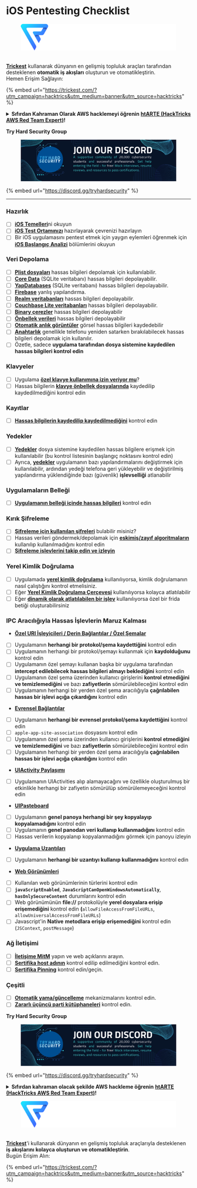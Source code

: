 # iOS Pentesting Checklist

<figure><img src="../.gitbook/assets/image (3) (1) (1) (1) (1).png" alt=""><figcaption></figcaption></figure>

\
[**Trickest**](https://trickest.com/?utm\_campaign=hacktrics\&utm\_medium=banner\&utm\_source=hacktricks) kullanarak dünyanın en gelişmiş topluluk araçları tarafından desteklenen **otomatik iş akışları** oluşturun ve otomatikleştirin.\
Hemen Erişim Sağlayın:

{% embed url="https://trickest.com/?utm_campaign=hacktrics&utm_medium=banner&utm_source=hacktricks" %}

<details>

<summary><strong>Sıfırdan Kahraman Olarak AWS hacklemeyi öğrenin</strong> <a href="https://training.hacktricks.xyz/courses/arte"><strong>htARTE (HackTricks AWS Red Team Expert)</strong></a><strong>!</strong></summary>

HackTricks'ı desteklemenin diğer yolları:

* **Şirketinizi HackTricks'te reklamınızı görmek istiyorsanız** veya **HackTricks'i PDF olarak indirmek istiyorsanız** [**ABONELİK PLANLARINI**](https://github.com/sponsors/carlospolop) kontrol edin!
* [**Resmi PEASS & HackTricks ürünlerini**](https://peass.creator-spring.com) edinin
* [**PEASS Ailesi'ni**](https://opensea.io/collection/the-peass-family) keşfedin, özel [**NFT'lerimiz**](https://opensea.io/collection/the-peass-family)
* **💬 [Discord grubuna](https://discord.gg/hRep4RUj7f) katılın veya [telegram grubuna](https://t.me/peass) katılın veya Twitter'da** 🐦 [**@carlospolopm**](https://twitter.com/hacktricks_live)**'u takip edin.**
* **Hacking püf noktalarınızı göndererek HackTricks ve HackTricks Cloud** github depolarına PR gönderin.

</details>

**Try Hard Security Group**

<figure><img src="../.gitbook/assets/telegram-cloud-document-1-5159108904864449420.jpg" alt=""><figcaption></figcaption></figure>

{% embed url="https://discord.gg/tryhardsecurity" %}

***

### Hazırlık

* [ ] [**iOS Temelleri**](ios-pentesting/ios-basics.md)ni okuyun
* [ ] [**iOS Test Ortamınızı**](ios-pentesting/ios-testing-environment.md) hazırlayarak çevrenizi hazırlayın
* [ ] Bir iOS uygulamasını pentest etmek için yaygın eylemleri öğrenmek için [**iOS Başlangıç Analizi**](ios-pentesting/#initial-analysis) bölümlerini okuyun

### Veri Depolama

* [ ] [**Plist dosyaları**](ios-pentesting/#plist) hassas bilgileri depolamak için kullanılabilir.
* [ ] [**Core Data**](ios-pentesting/#core-data) (SQLite veritabanı) hassas bilgileri depolayabilir.
* [ ] [**YapDatabases**](ios-pentesting/#yapdatabase) (SQLite veritabanı) hassas bilgileri depolayabilir.
* [ ] [**Firebase**](ios-pentesting/#firebase-real-time-databases) yanlış yapılandırma.
* [ ] [**Realm veritabanları**](ios-pentesting/#realm-databases) hassas bilgileri depolayabilir.
* [ ] [**Couchbase Lite veritabanları**](ios-pentesting/#couchbase-lite-databases) hassas bilgileri depolayabilir.
* [ ] [**Binary çerezler**](ios-pentesting/#cookies) hassas bilgileri depolayabilir
* [ ] [**Önbellek verileri**](ios-pentesting/#cache) hassas bilgileri depolayabilir
* [ ] [**Otomatik anlık görüntüler**](ios-pentesting/#snapshots) görsel hassas bilgileri kaydedebilir
* [ ] [**Anahtarlık**](ios-pentesting/#keychain) genellikle telefonu yeniden satarken bırakılabilecek hassas bilgileri depolamak için kullanılır.
* [ ] Özetle, sadece **uygulama tarafından dosya sistemine kaydedilen hassas bilgileri kontrol edin**

### Klavyeler

* [ ] Uygulama [**özel klavye kullanımına izin veriyor mu**](ios-pentesting/#custom-keyboards-keyboard-cache)?
* [ ] Hassas bilgilerin [**klavye önbellek dosyalarında**](ios-pentesting/#custom-keyboards-keyboard-cache) kaydedilip kaydedilmediğini kontrol edin

### **Kayıtlar**

* [ ] [**Hassas bilgilerin kaydedilip kaydedilmediğini**](ios-pentesting/#logs) kontrol edin

### Yedekler

* [ ] [**Yedekler**](ios-pentesting/#backups) dosya sistemine kaydedilen hassas bilgilere erişmek için kullanılabilir (bu kontrol listesinin başlangıç noktasını kontrol edin)
* [ ] Ayrıca, [**yedekler**](ios-pentesting/#backups) uygulamanın bazı yapılandırmalarını değiştirmek için kullanılabilir, ardından yedeği telefona geri yükleyebilir ve değiştirilmiş yapılandırma yüklendiğinde bazı (güvenlik) **işlevselliği** atlanabilir

### **Uygulamaların Belleği**

* [ ] [**Uygulamanın belleği içinde hassas bilgileri**](ios-pentesting/#testing-memory-for-sensitive-data) kontrol edin

### **Kırık Şifreleme**

* [ ] [**Şifreleme için kullanılan şifreleri**](ios-pentesting/#broken-cryptography) bulabilir misiniz?
* [ ] Hassas verileri göndermek/depolamak için [**eskimiş/zayıf algoritmaların**](ios-pentesting/#broken-cryptography) kullanılıp kullanılmadığını kontrol edin
* [ ] [**Şifreleme işlevlerini takip edin ve izleyin**](ios-pentesting/#broken-cryptography)

### **Yerel Kimlik Doğrulama**

* [ ] Uygulamada [**yerel kimlik doğrulama**](ios-pentesting/#local-authentication) kullanılıyorsa, kimlik doğrulamanın nasıl çalıştığını kontrol etmelisiniz.
* [ ] Eğer [**Yerel Kimlik Doğrulama Çerçevesi**](ios-pentesting/#local-authentication-framework) kullanılıyorsa kolayca atlatılabilir
* [ ] Eğer [**dinamik olarak atlatılabilen bir işlev**](ios-pentesting/#local-authentication-using-keychain) kullanılıyorsa özel bir frida betiği oluşturabilirsiniz

### IPC Aracılığıyla Hassas İşlevlerin Maruz Kalması

* [**Özel URI İşleyicileri / Derin Bağlantılar / Özel Şemalar**](ios-pentesting/#custom-uri-handlers-deeplinks-custom-schemes)
* [ ] Uygulamanın **herhangi bir protokol/şema kaydettiğini** kontrol edin
* [ ] Uygulamanın herhangi bir protokol/şemayı kullanmak için **kaydolduğunu** kontrol edin
* [ ] Uygulamanın özel şemayı kullanan başka bir uygulama tarafından **intercept edilebilecek hassas bilgileri almayı beklediğini** kontrol edin
* [ ] Uygulamanın özel şema üzerinden kullanıcı girişlerini **kontrol etmediğini ve temizlemediğini** ve bazı **zafiyetlerin** sömürülebileceğini kontrol edin
* [ ] Uygulamanın herhangi bir yerden özel şema aracılığıyla **çağrılabilen hassas bir işlevi açığa çıkardığını** kontrol edin
* [**Evrensel Bağlantılar**](ios-pentesting/#universal-links)
* [ ] Uygulamanın **herhangi bir evrensel protokol/şema kaydettiğini** kontrol edin
* [ ] `apple-app-site-association` dosyasını kontrol edin
* [ ] Uygulamanın özel şema üzerinden kullanıcı girişlerini **kontrol etmediğini ve temizlemediğini** ve bazı **zafiyetlerin** sömürülebileceğini kontrol edin
* [ ] Uygulamanın herhangi bir yerden özel şema aracılığıyla **çağrılabilen hassas bir işlevi açığa çıkardığını** kontrol edin
* [**UIActivity Paylaşımı**](ios-pentesting/ios-uiactivity-sharing.md)
* [ ] Uygulamanın UIActivities alıp alamayacağını ve özellikle oluşturulmuş bir etkinlikle herhangi bir zafiyetin sömürülüp sömürülemeyeceğini kontrol edin
* [**UIPasteboard**](ios-pentesting/ios-uipasteboard.md)
* [ ] Uygulamanın **genel panoya herhangi bir şey kopyalayıp kopyalamadığını** kontrol edin
* [ ] Uygulamanın **genel panodan veri kullanıp kullanmadığını** kontrol edin
* [ ] Hassas verilerin kopyalanıp kopyalanmadığını görmek için panoyu izleyin
* [**Uygulama Uzantıları**](ios-pentesting/ios-app-extensions.md)
* [ ] Uygulamanın **herhangi bir uzantıyı kullanıp kullanmadığını** kontrol edin
* [**Web Görünümleri**](ios-pentesting/ios-webviews.md)
* [ ] Kullanılan web görünümlerinin türlerini kontrol edin
* [ ] **`javaScriptEnabled`**, **`JavaScriptCanOpenWindowsAutomatically`**, **`hasOnlySecureContent`** durumlarını kontrol edin
* [ ] Web görünümünün **file://** protokolüyle **yerel dosyalara erişip erişemediğini** kontrol edin **(**`allowFileAccessFromFileURLs`, `allowUniversalAccessFromFileURLs`)
* [ ] Javascript'in **Native** **metodlara erişip erişemediğini** kontrol edin (`JSContext`, `postMessage`)
### Ağ İletişimi

* [ ] [**İletişime MitM**](ios-pentesting/#network-communication) yapın ve web açıklarını arayın.
* [ ] [**Sertifika host adının**](ios-pentesting/#hostname-check) kontrol edilip edilmediğini kontrol edin.
* [ ] [**Sertifika Pinning**](ios-pentesting/#certificate-pinning) kontrol edin/geçin.

### **Çeşitli**

* [ ] [**Otomatik yama/güncelleme**](ios-pentesting/#hot-patching-enforced-updateing) mekanizmalarını kontrol edin.
* [ ] [**Zararlı üçüncü parti kütüphaneleri**](ios-pentesting/#third-parties) kontrol edin.

**Try Hard Security Group**

<figure><img src="../.gitbook/assets/telegram-cloud-document-1-5159108904864449420.jpg" alt=""><figcaption></figcaption></figure>

{% embed url="https://discord.gg/tryhardsecurity" %}

<details>

<summary><strong>Sıfırdan kahraman olacak şekilde AWS hackleme öğrenin</strong> <a href="https://training.hacktricks.xyz/courses/arte"><strong>htARTE (HackTricks AWS Red Team Expert)</strong></a><strong>!</strong></summary>

HackTricks'i desteklemenin diğer yolları:

* **Şirketinizi HackTricks'te reklamını görmek istiyorsanız** veya **HackTricks'i PDF olarak indirmek istiyorsanız** [**ABONELİK PLANLARINI**](https://github.com/sponsors/carlospolop) kontrol edin!
* [**Resmi PEASS & HackTricks ürünlerini**](https://peass.creator-spring.com) edinin
* [**The PEASS Family'yi**](https://opensea.io/collection/the-peass-family) keşfedin, özel [**NFT'lerimiz**](https://opensea.io/collection/the-peass-family) koleksiyonumuzu
* **💬** [**Discord grubuna**](https://discord.gg/hRep4RUj7f) veya [**telegram grubuna**](https://t.me/peass) **katılın** veya bizi **Twitter** 🐦 [**@carlospolopm**](https://twitter.com/hacktricks_live)**'da takip edin**.
* **Hacking püf noktalarınızı paylaşarak PR'lar göndererek** [**HackTricks**](https://github.com/carlospolop/hacktricks) ve [**HackTricks Cloud**](https://github.com/carlospolop/hacktricks-cloud) github depolarına katkıda bulunun.

</details>

<figure><img src="../.gitbook/assets/image (3) (1) (1) (1) (1).png" alt=""><figcaption></figcaption></figure>

\
[**Trickest**](https://trickest.com/?utm_campaign=hacktrics&utm_medium=banner&utm_source=hacktricks)'i kullanarak dünyanın en gelişmiş topluluk araçlarıyla desteklenen **iş akışlarını kolayca oluşturun ve otomatikleştirin**.\
Bugün Erişim Alın:

{% embed url="https://trickest.com/?utm_campaign=hacktrics&utm_medium=banner&utm_source=hacktricks" %}
